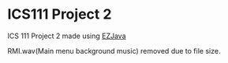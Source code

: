 # ICS111 Project 2

ICS 111 Project 2 made using [EZJava](http://www2.hawaii.edu/~dylank/ics111/index.html)

RMI.wav(Main menu background music) removed due to file size.